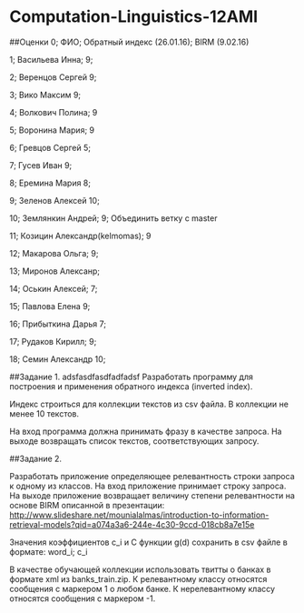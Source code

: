 # Computation-Linguistics-12AMI

##Оценки
0; ФИО; Обратный индекс (26.01.16); BIRM (9.02.16)

1; Васильева Инна; 9;

2; Веренцов Сергей 9;

3; Вико Максим 9; 

4; Волкович Полина; 9

5; Воронина Мария; 9

6; Гревцов Сергей 5; 

7; Гусев Иван 9; 

8; Еремина Мария 8; 

9; Зеленов Алексей 10; 

10; Землянкин Андрей; 9; Объединить ветку с master

11; Козицин Александр(kelmomas); 9

12; Макарова Ольга; 9;

13; Миронов Алексанр;

14; Оськин Алексей; 7;

15; Павлова Елена 9;

16; Прибыткина Дарья 7;

17; Рудаков Кирилл; 9;

18; Семин Александр 10; 


##Задание 1.
adsfasdfasdfadfadsf
Разработать программу для построения и применения обратного индекса (inverted index).

Индекс строиться для коллекции текстов из csv файла.  В коллекции не менее 10 текстов.

На вход программа должна принимать фразу в качестве запроса. На выходе возвращать список текстов, соответствующих запросу.

##Задание 2.

Разработать приложение определяющее релевантность строки запроса к одному из классов. На вход приложение принимает строку запроса. На выходе приложение возвращает величину степени релевантности на основе BIRM описанной в презентации:
http://www.slideshare.net/mounialalmas/introduction-to-information-retrieval-models?qid=a074a3a6-244e-4c30-9ccd-018cb8a7e15e

Значения коэффициентов c_i и С функции g(d) сохранить в csv файле в формате: word_i; c_i

В качестве обучающей коллекции использовать твитты о банках в формате xml из banks_train.zip. К релевантному классу относятся сообщения с маркером 1 о любом банке. К нерелевантному классу относятся сообщения с маркером -1.
